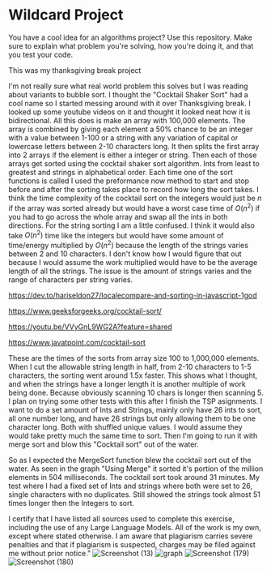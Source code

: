 # Wildcard Project

You have a cool idea for an algorithms project? Use this repository. Make sure
to explain what problem you're solving, how you're doing it, and that you test
your code.

This was my thanksgiving break project

I'm not really sure what real world problem this solves but I was reading about variants to bubble sort. I thought the "Cocktail Shaker Sort" had a cool name so I started messing around with it over Thanksgiving break. I looked up some youtube videos on it and thought it looked neat how it is bidirectional. All this does is make an array with 100,000 elements. The array is combined by giving each element a 50% chance to be an integer with a value between 1-100 or a string with any variation of capital or lowercase letters between 2-10 characters long. It then splits the first array into 2 arrays if the element is either a integer or string. Then each of those arrays get sorted using the cocktail shaker sort algorithm. Ints from least to greatest and strings in alphabetical order. Each time one of the sort functions is called I used the preformance now method to start and stop before and after the sorting takes place to record how long the sort takes. I think the time complexity of the cocktail sort on the integers would just be $n$ if the array was sorted already but would have a worst case time of $O(n^2)$ if you had to go across the whole array and swap all the ints in both directions. For the string sorting I am a little confused. I think it would also take $O(n^2)$ time like the integers but would have some amount of time/energy multiplied by $O(n^2)$ because the length of the strings varies between 2 and 10 characters. I don't know how I would figure that out because I would assume the work multiplied would have to be the average length of all the strings. The issue is the amount of strings varies and the range of characters per string varies.


https://dev.to/hariseldon27/localecompare-and-sorting-in-javascript-1god

https://www.geeksforgeeks.org/cocktail-sort/

https://youtu.be/VVyGnL9WG2A?feature=shared

https://www.javatpoint.com/cocktail-sort


These are the times of the sorts from array size 100 to 1,000,000 elements. When I cut the allowable string length in half, from 2-10 characters to 1-5 characters, the sorting went around 1.5x faster. This shows what I thought, and when the strings have a longer length it is another multiple of work being done. Because obviously scanning 10 chars is longer then scanning 5. I plan on trying some other tests with this after I finish the TSP asignments. I want to do a set amount of Ints and Strings, mainly only have 26 ints to sort, all one number long, and have 26 strings but only allowing them to be one character long. Both with shuffled unique values. I would assume they would take pretty much the same time to sort. Then I'm going to run it with merge sort and blow this "Cocktail sort" out of the water.

So as I expected the MergeSort function blew the cocktail sort out of the water. As seen in the graph "Using Merge" it sorted it's portion of the million elements in 504 milliseconds. The cocktail sort took around 31 minutes. My test where I had a fixed set of Ints and strings where both were set to 26, single characters with no duplicates. Still showed the strings took almost 51 times longer then the Integers to sort. 

I certify that I have listed all sources used to complete this exercise, including the use of any Large Language Models. All of the work is my own, except where stated otherwise. I am aware that plagiarism carries severe penalties and that if plagiarism is suspected, charges may be filed against me without prior notice."
![Screenshot (13)](https://github.com/user-attachments/assets/b5e20d8e-0e1d-44d0-ad8d-27b6e32f1767)
![graph](https://github.com/user-attachments/assets/8e985c70-5e68-4b71-8a2a-fb84dbdf3aa4)
![Screenshot (179)](https://github.com/user-attachments/assets/19be024a-800d-4f7d-9762-c7da35c50f3f)
![Screenshot (180)](https://github.com/user-attachments/assets/3be7f078-c636-4004-931a-0ea0f97636e2)
